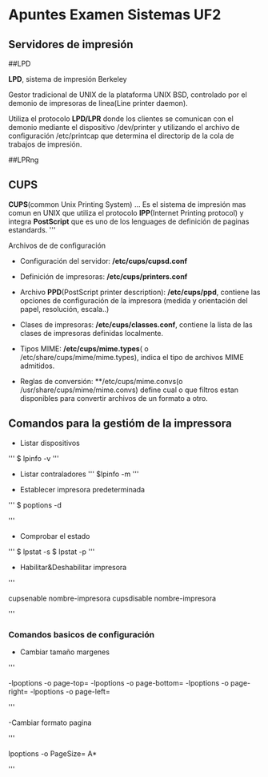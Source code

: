 # Apuntes Examen Sistemas UF2

##  Servidores de impresión


##LPD


**LPD**, sistema de impresión Berkeley

Gestor tradicional de UNIX de la plataforma UNIX BSD, controlado por el demonio de impresoras de linea(Line printer daemon). 

Utiliza el protocolo **LPD/LPR** donde los clientes se comunican con el demonio mediante el dispositivo /dev/printer y utilizando el archivo de configuración /etc/printcap que determina el directorip de la cola de trabajos de impresión.


##LPRng



## CUPS


**CUPS**(common Unix Printing System)
...
Es el sistema de impresión mas comun en UNIX que utiliza el protocolo **IPP**(Internet Printing protocol) y integra **PostScript** que es uno de los lenguages de definición de paginas estandards.
'''


Archivos de de configuración

- Configuración del servidor: **/etc/cups/cupsd.conf**

- Definición de impresoras: **/etc/cups/printers.conf**

- Archivo **PPD**(PostScript printer description): **/etc/cups/ppd**, contiene las opciones de configuración de la impresora (medida y orientación del papel, resolución, escala..)

- Clases de impresoras: **/etc/cups/classes.conf**, contiene la lista de las clases de impresoras definidas localmente.

- Tipos MIME: **/etc/cups/mime.types**( o /etc/share/cups/mime/mime.types), indica el tipo de archivos MIME admitidos.

- Reglas de conversión: **/etc/cups/mime.convs(o /usr/share/cups/mime/mime.convs) define cual o que filtros estan disponibles para convertir archivos de un formato a otro.



## Comandos para la gestióm de la impressora

- Listar dispositivos

'''
$ lpinfo -v
'''
- Listar contraladores
'''
$lpinfo -m
'''

- Establecer impresora predeterminada

'''
$ poptions -d <printer>

'''

- Comprobar el estado

'''
$ lpstat -s
$ lpstat -p <printer>
'''

- Habilitar&Deshabilitar impresora

'''

cupsenable nombre-impresora
cupsdisable nombre-impresora

'''


### Comandos basicos de configuración

- Cambiar tamaño margenes

'''

-lpoptions -o page-top=
-lpoptions -o page-bottom=
-lpoptions -o page-right=
-lpoptions -o page-left=

'''

-Cambiar formato pagina

'''

lpoptions -o PageSize= A*

'''
